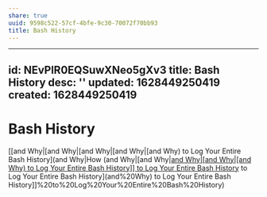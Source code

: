 ```yaml
---
share: true
uuid: 9598c522-57cf-4bfe-9c30-70072f70bb93
title: Bash History
---
```

---
id: NEvPlR0EQSuwXNeo5gXv3
title: Bash History
desc: ''
updated: 1628449250419
created: 1628449250419
---
# Bash History
[[and Why|[and Why|[and Why|[and Why|[and Why) to Log Your Entire Bash History](and Why|How (and Why|[and Why|[and Why|[and Why|[and Why) to Log Your Entire Bash History]] to Log Your Entire Bash History](and%20Why) to Log Your Entire Bash History](and%20Why) to Log Your Entire Bash History]]%20to%20Log%20Your%20Entire%20Bash%20History)
